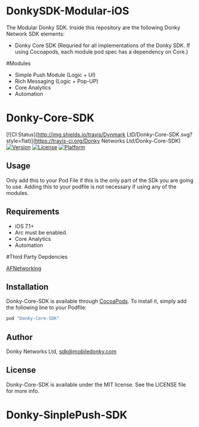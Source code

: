 # DonkySDK-Modular-iOS

The Modular Donky SDK. Inside this repository are the following Donky Network SDK elements:

<ul>
<li>Donky Core SDK (Requried for all implementations of the Donky SDK. If using Cocoapods, each module pod spec has a dependency on Core.)</li>
</ul>


#Modules

<ul>
<li>Simple Push Module (Logic + UI)</li>
<li>Rich Messaging (Logic + Pop-UP)</li>
<li>Core Analytics</li>
<li>Automation</li>
</ul>

# Donky-Core-SDK

[![CI Status](http://img.shields.io/travis/Dynmark LtD/Donky-Core-SDK.svg?style=flat)](https://travis-ci.org/Donky Networks Ltd/Donky-Core-SDK)
[![Version](https://img.shields.io/cocoapods/v/Donky-Core-SDK.svg?style=flat)](http://cocoapods.org/pods/Donky-Core-SDK)
[![License](https://img.shields.io/cocoapods/l/Donky-Core-SDK.svg?style=flat)](http://cocoapods.org/pods/Donky-Core-SDK)
[![Platform](https://img.shields.io/cocoapods/p/Donky-Core-SDK.svg?style=flat)](http://cocoapods.org/pods/Donky-Core-SDK)

## Usage

Only add this to your Pod File if this is the only part of the SDk you are going to use. Adding this to your podfile is not necessary if using any of the modules. 

## Requirements

<ul>
<li>iOS 7.1+</li>
<li>Arc must be enabled.</li>
<li>Core Analytics</li>
<li>Automation</li>
</ul>


#Third Party Depdencies

[AFNetworking](https://github.com/AFNetworking/AFNetworking)

## Installation

Donky-Core-SDK is available through [CocoaPods](http://cocoapods.org). To install
it, simply add the following line to your Podfile:

```ruby
pod "Donky-Core-SDK"
```

## Author

Donky Networks Ltd, sdk@mobiledonky.com

## License

Donky-Core-SDK is available under the MIT license. See the LICENSE file for more info.



# Donky-SinplePush-SDK